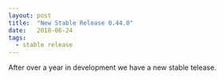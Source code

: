 ```yaml
---
layout: post
title:  "New Stable Release 0.44.0"
date:   2018-06-24
tags: 
  - stable release
---
```


After over a year in development we have a new stable telease.
